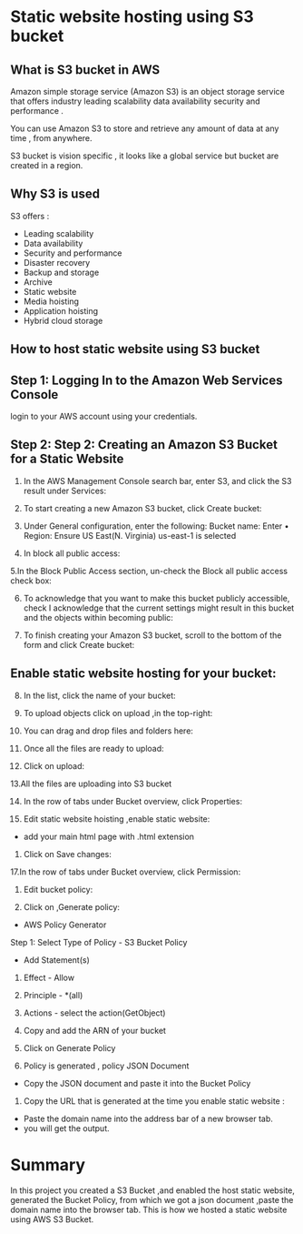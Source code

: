 
# Static website hosting using S3 bucket

## What is S3 bucket in AWS

Amazon simple storage service (Amazon S3) is an object storage service that offers industry leading scalability data availability security and performance .

You can use Amazon S3 to store and retrieve any amount of data at any time , from anywhere.

S3 bucket is vision specific , it looks like a global service but bucket are created in a region.

   

## Why S3 is used

S3 offers :

- Leading scalability
- Data availability
- Security and performance
- Disaster recovery
- Backup and storage
- Archive
- Static website
- Media hoisting
- Application hoisting
- Hybrid cloud storage

## How to host static website using S3 bucket

## **Step 1: Logging In to the Amazon Web Services Console**

login to your AWS account using your credentials.

## **Step 2:** **Step 2: Creating an Amazon S3 Bucket for a Static Website**

1. In the AWS Management Console search bar, enter S3, and click the S3 result under Services:

2. To start creating a new Amazon S3 bucket,  click Create bucket:        


3. Under General configuration, enter the following: Bucket name: Enter
• Region: Ensure US East(N. Virginia) us-east-1 is selected


1. In block all public access:


5.In the Block Public Access section, un-check the Block all public access check box:

6. To acknowledge that you want to make this bucket publicly accessible, check I acknowledge that the current settings might result in this bucket and the objects within becoming public:



7. To finish creating your Amazon S3 bucket, scroll to the bottom of the form and click Create bucket:


## **Enable static website hosting for your bucket:**

8. In the list, click the name of your bucket:

9. To upload objects click on upload ,in the top-right:


1. You can drag and drop files and folders here: 


1. Once all the files are ready to upload:


1. Click on upload:



13.All the files are uploading into S3 bucket


14. In the row of tabs under Bucket overview, click Properties:


1. Edit static website hoisting ,enable static website:
- add your main html page with .html extension



1. Click on Save changes: 


17.In the row of tabs under Bucket overview, click Permission:


1. Edit bucket policy:


1.  Click on ,Generate policy:
- AWS Policy Generator

Step 1: Select Type of Policy - S3 Bucket Policy

- Add Statement(s)
1. Effect - Allow
2. Principle - *(all)
3. Actions - select the action(GetObject)
4. Copy and add the ARN of your bucket


1. Click on Generate Policy


1. Policy is generated , policy JSON Document 
- Copy the JSON document and paste it into the Bucket Policy



1. Copy the URL that is generated at the time you enable static website :
- Paste the domain name into the address bar of a new browser tab.
- you will get the output.


# Summary

In this project you created a S3 Bucket ,and enabled the host static website, generated the Bucket Policy, from which we got a json document ,paste the domain name into the browser tab. This is how we hosted a static website using  AWS S3 Bucket.